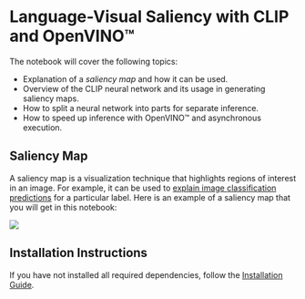 # Language-Visual Saliency with CLIP and OpenVINO™

The notebook will cover the following topics:

* Explanation of a _saliency map_ and how it can be used.
* Overview of the CLIP neural network and its usage in generating saliency maps.
* How to split a neural network into parts for separate inference.
* How to speed up inference with OpenVINO™ and asynchronous execution.

## Saliency Map

A saliency map is a visualization technique that highlights regions of interest in an image. For example, it can be used to [explain image classification predictions](https://arxiv.org/abs/2110.08288) for a particular label. Here is an example of a saliency map that you will get in this notebook:

![](https://user-images.githubusercontent.com/29454499/218967961-9858efd5-fff2-4eb0-bde9-60852f4b31cb.JPG)

## Installation Instructions

If you have not installed all required dependencies, follow the [Installation Guide](../../README.md).
